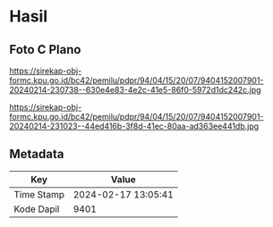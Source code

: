 # Hasil

## Foto C Plano

https://sirekap-obj-formc.kpu.go.id/bc42/pemilu/pdpr/94/04/15/20/07/9404152007901-20240214-230738--630e4e83-4e2c-41e5-86f0-5972d1dc242c.jpg

https://sirekap-obj-formc.kpu.go.id/bc42/pemilu/pdpr/94/04/15/20/07/9404152007901-20240214-231023--44ed416b-3f8d-41ec-80aa-ad363ee441db.jpg


## Metadata

| Key        | Value               |
| ---------- | ------------------- |
| Time Stamp | 2024-02-17 13:05:41 |
| Kode Dapil | 9401                |



